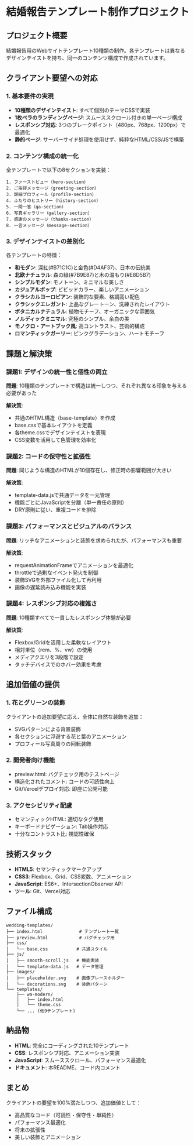 # 結婚報告テンプレート制作プロジェクト

## プロジェクト概要
結婚報告用のWebサイトテンプレート10種類の制作。各テンプレートは異なるデザインテイストを持ち、同一のコンテンツ構成で作成されています。

## クライアント要望への対応

### 1. 基本要件の実現
- **10種類のデザインテイスト**: すべて個別のテーマCSSで実装
- **1枚ペラのランディングページ**: スムーススクロール付きの単一ページ構成
- **レスポンシブ対応**: 3つのブレークポイント（480px、768px、1200px）で最適化
- **静的ページ**: サーバーサイド処理を使用せず、純粋なHTML/CSS/JSで構築

### 2. コンテンツ構成の統一化
全テンプレートで以下の8セクションを実装：
```
1. ファーストビュー（hero-section）
2. ご挨拶メッセージ（greeting-section）
3. 詳細プロフィール（profile-section）
4. ふたりのヒストリー（history-section）
5. 一問一答（qa-section）
6. 写真ギャラリー（gallery-section）
7. 感謝のメッセージ（thanks-section）
8. 一言メッセージ（message-section）
```

### 3. デザインテイストの差別化
各テンプレートの特徴：
- **和モダン**: 深紅(#B71C1C)と金色(#D4AF37)、日本の伝統美
- **北欧ナチュラル**: 森の緑(#7B9E87)と木の温もり(#E8D5B7)
- **シンプルモダン**: モノトーン、ミニマルな美しさ
- **カジュアルポップ**: ビビッドカラー、楽しいアニメーション
- **クラシカルヨーロピアン**: 装飾的な要素、格調高い配色
- **クラシックエレガント**: 上品なグレートーン、洗練されたレイアウト
- **ボタニカルナチュラル**: 植物モチーフ、オーガニックな雰囲気
- **ノルディックミニマル**: 究極のシンプル、余白の美
- **モノクロ・アートブック風**: 高コントラスト、芸術的構成
- **ロマンティックガーリー**: ピンクグラデーション、ハートモチーフ

## 課題と解決策

### 課題1: デザインの統一性と個性の両立
**問題**: 10種類のテンプレートで構造は統一しつつ、それぞれ異なる印象を与える必要があった

**解決策**:
- 共通のHTML構造（base-template）を作成
- base.cssで基本レイアウトを定義
- 各theme.cssでデザインテイストを表現
- CSS変数を活用して色管理を効率化

### 課題2: コードの保守性と拡張性
**問題**: 同じような構造のHTMLが10個存在し、修正時の影響範囲が大きい

**解決策**:
- template-data.jsで共通データを一元管理
- 機能ごとにJavaScriptを分離（単一責任の原則）
- DRY原則に従い、重複コードを排除

### 課題3: パフォーマンスとビジュアルのバランス
**問題**: リッチなアニメーションと装飾を求められたが、パフォーマンスも重要

**解決策**:
- requestAnimationFrameでアニメーションを最適化
- throttleで過剰なイベント発火を制御
- 装飾SVGを外部ファイル化して再利用
- 画像の遅延読み込み機能を実装

### 課題4: レスポンシブ対応の複雑さ
**問題**: 10種類すべてで一貫したレスポンシブ体験が必要

**解決策**:
- Flexbox/Gridを活用した柔軟なレイアウト
- 相対単位（rem、%、vw）の使用
- メディアクエリを3段階で設定
- タッチデバイスでのホバー効果を考慮

## 追加価値の提供

### 1. 花とグリーンの装飾
クライアントの追加要望に応え、全体に自然な装飾を追加：
- SVGパターンによる背景装飾
- 各セクションに浮遊する花と葉のアニメーション
- プロフィール写真周りの回転装飾

### 2. 開発者向け機能
- preview.html: バグチェック用のテストページ
- 構造化されたコメント: コードの可読性向上
- Git/Vercelデプロイ対応: 即座に公開可能

### 3. アクセシビリティ配慮
- セマンティックHTML: 適切なタグ使用
- キーボードナビゲーション: Tab操作対応
- 十分なコントラスト比: 視認性確保

## 技術スタック
- **HTML5**: セマンティックマークアップ
- **CSS3**: Flexbox、Grid、CSS変数、アニメーション
- **JavaScript**: ES6+、IntersectionObserver API
- **ツール**: Git、Vercel対応

## ファイル構成
```
wedding-templates/
├── index.html              # テンプレート一覧
├── preview.html            # バグチェック用
├── css/
│   └── base.css           # 共通スタイル
├── js/
│   ├── smooth-scroll.js   # 機能実装
│   └── template-data.js   # データ管理
├── images/
│   ├── placeholder.svg    # 画像プレースホルダー
│   └── decorations.svg    # 装飾パターン
└── templates/
    ├── wa-modern/
    │   ├── index.html
    │   └── theme.css
    └── ... (他9テンプレート)
```

## 納品物
- **HTML**: 完全にコーディングされた10テンプレート
- **CSS**: レスポンシブ対応、アニメーション実装
- **JavaScript**: スムーススクロール、パフォーマンス最適化
- **ドキュメント**: 本README、コード内コメント

## まとめ
クライアントの要望を100%満たしつつ、追加価値として：
- 高品質なコード（可読性・保守性・単純性）
- パフォーマンス最適化
- 将来の拡張性
- 美しい装飾とアニメーション
